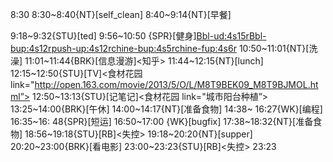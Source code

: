 
8:30
8:30~8:40{NT}[self_clean]
8:40~9:14{NT}[早餐]

9:18~9:32{STU}[ted]
9:56~10:50 {SPR}[健身]<Bbl-ud:4s15r><Bbl-bup:4s12r><push-up:4s12r><chine-bup:4s5r><chine-fup:4s6r>
10:50~11:01{NT}[洗澡]
11:01~11:44{BRK}[信息漫游]<知乎>
11:44~12:15{NT}[lunch]
12:15~12:50{STU}[TV]<食材花园 link="http://open.163.com/movie/2013/5/O/L/M8T9BEK09_M8T9BJMOL.html”>
12:50~13:13{STU}[记笔记]<食材花园 link="城市阳台种植”>
13:25~14:00{BRK}[午休]
14:00~14:17{NT}[准备食物]
14:38~ 16:27{WK}[编程]<life-time-tracker>
16:35~16: 48{SPR}[短运]
16:50~17:00 {WK}[bugfix]<life-time-tracker>
17:38~18:32{NT}[准备食物]
18:56~19:18{STU}[RB]<失控>
19:18~20:20{NT}[supper]
20:20~23:00{BRK}[看电影]
23:00~23:23{STU}[RB]<失控>
23:23
